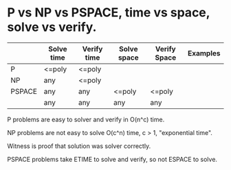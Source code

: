 

# P vs NP vs PSPACE, time vs space, solve vs verify.



|        | Solve time | Verify time | Solve space | Verify Space | Examples |
|--------|------------|-------------|-------------|--------------|----------|
| P      | <=poly     | <=poly      |             |              |          |
| NP     | any        | <=poly      |             |              |          |
| PSPACE | any        | any         | <=poly      | <=poly       |          |
|        | any        | any         | any         | any          |          |


P problems are easy to solver and verify in O(n^c) time.

NP problems are not easy to solve O(c^n) time, c > 1, "exponential time".

Witness is proof that solution was solver correctly.


PSPACE problems take ETIME to solve and verify, so not ESPACE to solve.